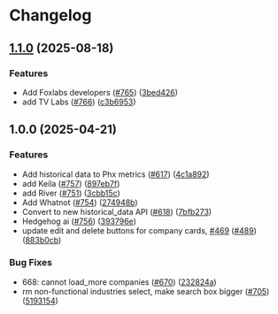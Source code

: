 # Changelog

## [1.1.0](https://github.com/beam-community/elixir-companies/compare/v1.0.0...v1.1.0) (2025-08-18)


### Features

* Add Foxlabs developers ([#765](https://github.com/beam-community/elixir-companies/issues/765)) ([3bed426](https://github.com/beam-community/elixir-companies/commit/3bed42626d256641f060c02aebf88a2dd45a8da7))
* add TV Labs ([#766](https://github.com/beam-community/elixir-companies/issues/766)) ([c3b6953](https://github.com/beam-community/elixir-companies/commit/c3b6953f45387a565ebedfc4a703dff2a7acba34))

## 1.0.0 (2025-04-21)


### Features

* Add historical data to Phx metrics ([#617](https://github.com/beam-community/elixir-companies/issues/617)) ([4c1a892](https://github.com/beam-community/elixir-companies/commit/4c1a8929412dd9b0aefbea06b5a1660a8314194a))
* add Keila ([#757](https://github.com/beam-community/elixir-companies/issues/757)) ([897eb7f](https://github.com/beam-community/elixir-companies/commit/897eb7f716919b269d6d5420eca2baa7fabcb2ca))
* add River ([#751](https://github.com/beam-community/elixir-companies/issues/751)) ([3cbb15c](https://github.com/beam-community/elixir-companies/commit/3cbb15c0ab36eb9c8bcd35910eeef15b7c6efac5))
* Add Whatnot ([#754](https://github.com/beam-community/elixir-companies/issues/754)) ([274948b](https://github.com/beam-community/elixir-companies/commit/274948b7aff25eaa00dbd48a12232a0edb26f2c6))
* Convert to new historical_data API ([#618](https://github.com/beam-community/elixir-companies/issues/618)) ([7bfb273](https://github.com/beam-community/elixir-companies/commit/7bfb273b78e9fb72129e8e85905cb9d431ce7c8a))
* Hedgehog ai ([#756](https://github.com/beam-community/elixir-companies/issues/756)) ([393796e](https://github.com/beam-community/elixir-companies/commit/393796e0cd264919519fad92c44e103167edf211))
* update edit and delete buttons for company cards, [#469](https://github.com/beam-community/elixir-companies/issues/469) ([#489](https://github.com/beam-community/elixir-companies/issues/489)) ([883b0cb](https://github.com/beam-community/elixir-companies/commit/883b0cb25e056e86cc2c66196efe3ae7b2c474c1))


### Bug Fixes

* 668: cannot load_more companies ([#670](https://github.com/beam-community/elixir-companies/issues/670)) ([232824a](https://github.com/beam-community/elixir-companies/commit/232824a660175471e0777d7e593f63d3655b7e9d))
* rm non-functional industries select, make search box bigger ([#705](https://github.com/beam-community/elixir-companies/issues/705)) ([5193154](https://github.com/beam-community/elixir-companies/commit/5193154f76851428109845098fff8c654f2da9a6))
